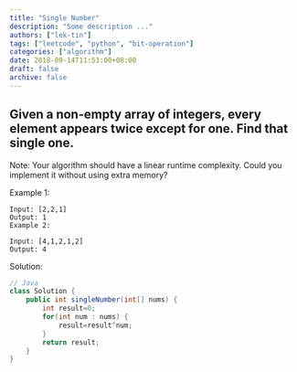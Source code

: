 ```yaml
---
title: "Single Number"
description: "Some description ..."
authors: ["lek-tin"]
tags: ["leetcode", "python", "bit-operation"]
categories: ["algorithm"]
date: 2018-09-14T11:53:00+08:00
draft: false
archive: false
---
```

## Given a non-empty array of integers, every element appears twice except for one. Find that single one.

Note: Your algorithm should have a linear runtime complexity. Could you implement it without using extra memory?

Example 1:
```
Input: [2,2,1]
Output: 1
Example 2:
```
```
Input: [4,1,2,1,2]
Output: 4
```
Solution:
```java
// Java
class Solution {
    public int singleNumber(int[] nums) {
        int result=0;
        for(int num : nums) {
            result=result^num;
        }
        return result;
    }
} 
```